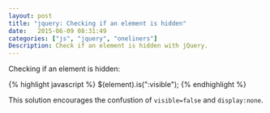 ```yaml
---
layout: post
title: "jquery: Checking if an element is hidden"
date:   2015-06-09 08:31:49
categories: ["js", "jquery", "oneliners"]
Description: Check if an element is hidden with jQuery.
---
```


Checking if an element is hidden:

{% highlight javascript %}
$(element).is(":visible");
{% endhighlight %}

This solution encourages the confustion of `visible=false` and `display:none`.
